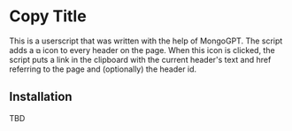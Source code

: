 # Copy Title

This is a userscript that was written with the help of MongoGPT. The script adds a `⧉` icon to every header on the page. When this icon is clicked, the script puts a link in the clipboard with the current header's text and href referring to the page and (optionally) the header id.

## Installation

TBD
